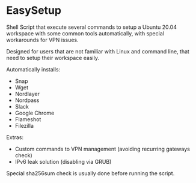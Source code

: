 # EasySetup
Shell Script that execute several commands to setup a Ubuntu 20.04 workspace with some common tools automatically, with special workarounds for VPN issues.

Designed for users that are not familiar with Linux and command line, that need to setup their workspace easily.

Automatically installs:
- Snap
- Wget
- Nordlayer
- Nordpass
- Slack
- Google Chrome
- Flameshot
- Filezilla

Extras:
- Custom commands to VPN management (avoiding recurring gateways check)
- IPv6 leak solution (disabling via GRUB)

Special sha256sum check is usually done before running the script.
